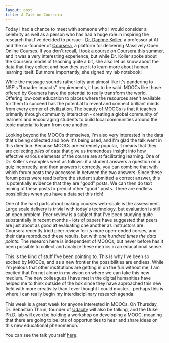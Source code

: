 ```yaml
---
layout: post
title: A Talk on Coursera
---
```


Today I had a chance to meet with someone who I would consider a celebrity as well as a person who has had a huge role in inspiring the research that I've decided to pursue - <a href="http://ai.stanford.edu/~koller/">Dr. Daphne Koller</a>, a professor at AI and the co-founder of <a href="http://coursera.org">Coursera</a>, a platform for delivering Massively Open Online Courses. If you don't recall, I <a href="http://isharacomix.org/2012/07/20/trying-out-coursera">took a course on Coursera this summer</a>, and it was a very interesting experience, but while Dr. Koller spoke about the Coursera model of teaching quite a bit, she also let us know about the data that they collect and how they use it to learn more about human learning itself. But more importantly, she signed my lab notebook!

While the message sounds rather lofty and almost like it's pandering to NSF's "broader impacts" requirements, it has to be said: MOOCs like those offered by Coursera have the potential to really transform the world. Offering low-cost education to places where the resources aren't available for them to succeed has the potential to reveal and connect brilliant minds from every corner of civilization. The beauty of MOOCs is that it teaches primarily through community interaction - creating a global community of learners and encouraging students to build local communities around the topic material to learn from one another.

Looking beyond the MOOCs themselves, I'm also very interested in the data that's being collected and how it's being used, and I'm glad the talk went in this direction. Because MOOCs are extremely popular, it means that they are collecting <em>piles</em> of data that give us tremendous insight into how effective various elements of the course are at facilitating learning. One of Dr. Koller's examples went as follows: if a student answers a question on a quiz incorrectly, and then answers it correctly, you can combine that with which forum posts they accessed in between the two answers. Since these forum posts were read before the student submitted a correct answer, this is potentially evidence that they are "good" posts. We can then do text mining of these posts to predict other "good" posts. There are endless possibilities when you have a data set this rich!

One of the hard parts about making courses web-scale is the assessment. Large scale delivery is trivial with today's technology, but evaluation is still an open problem. Peer review is a subject that I've been studying quite substantially in recent months - lots of papers have suggested that peers are just about as good at evaluating one another as instructors are. Coursera recently tried peer review for its more open-ended corses, and their data reproduced these results, but with <em>one hundred times the data points</em>. The research here is independent of MOOCs, but never before has it been possible to collect and analyze these metrics in an educational sense.

This is the kind of stuff I've been pointing to. This is why I've been so excited by MOOCs, and as a new frontier the possibilities are endless. While I'm jealous that other institutions are getting in on the fun without me, I am excited that I'm not alone in my vision on where we can take this new medium. The new colleagues I have met in the digital humanities have helped me to think outside of the box since they have approached this new field with more creativity than I ever thought I could muster... perhaps this is where I can really begin my interdisciplinary research agenda.

This week is a great week for anyone interested in MOOCs. On Thursday, Dr. Sebastian Thrun, founder of <a href="http://udacity.com">Udacity</a> will also be talking, and the Duke Ph.D. lab will even be holding a workshop on developing a MOOC, meaning that there are going to be lots of opportunities to hear and share ideas on this new educational phenomenon.

You can see the talk yourself <a href="http://divinity.capture.duke.edu/Panopto/Pages/Viewer/Default.aspx?id=c11c14e0-441a-4669-a997-f803c237b206">here</a>.
